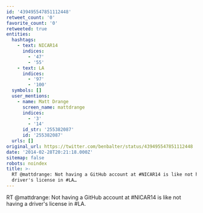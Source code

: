 ```yaml
---
id: '439495547851112448'
retweet_count: '0'
favorite_count: '0'
retweeted: true
entities:
  hashtags:
    - text: NICAR14
      indices:
        - '47'
        - '55'
    - text: LA
      indices:
        - '97'
        - '100'
  symbols: []
  user_mentions:
    - name: Matt Drange
      screen_name: mattdrange
      indices:
        - '3'
        - '14'
      id_str: '255382087'
      id: '255382087'
  urls: []
original_url: https://twitter.com/benbalter/status/439495547851112448
date: '2014-02-28T20:21:18.000Z'
sitemap: false
robots: noindex
title: >-
  RT @mattdrange: Not having a GitHub account at #NICAR14 is like not having a
  driver's license in #LA…
---
```


RT @mattdrange: Not having a GitHub account at #NICAR14 is like not having a driver's license in #LA.